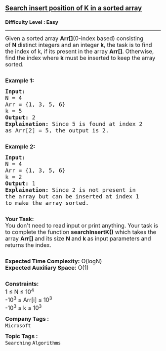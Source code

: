 <h2><a href="https://www.geeksforgeeks.org/problems/search-insert-position-of-k-in-a-sorted-array/1?page=2&sortBy=submissions">Search insert position of K in a sorted array</a></h2><h3>Difficulty Level : Easy</h3><hr><div class="problems_problem_content__Xm_eO"><p><span style="font-size:18px">Given a sorted array&nbsp;<strong>Arr[]</strong>(0-index based)&nbsp;consisting of&nbsp;<strong>N&nbsp;</strong>distinct integers and an integer <strong>k</strong>, the task is to find the index of k, if its present in the array <strong>Arr[]</strong>. Otherwise, find the index where <strong>k</strong>&nbsp;must be inserted to keep the array sorted.</span></p>

<p><br>
<span style="font-size:18px"><strong>Example 1:</strong></span></p>

<pre><span style="font-size:18px"><strong>Input:</strong>
N = 4
Arr = {1, 3, 5, 6}
k = 5
<strong>Output:</strong> 2
<strong>Explaination:</strong> Since 5 is found at index 2 
as Arr[2] = 5, the output is 2.</span></pre>

<p><br>
<span style="font-size:18px"><strong>Example 2:</strong></span></p>

<pre><span style="font-size:18px"><strong>Input:</strong>
N = 4
Arr = {1, 3, 5, 6}
k = 2
<strong>Output:</strong> 1
<strong>Explaination:</strong> Since 2 is not present in 
the array but can be inserted at index 1 
to make the array sorted.</span>
</pre>

<p><br>
<span style="font-size:18px"><strong>Your Task:</strong><br>
You don't need to read input or print anything. Your task is to complete the function&nbsp;<strong>searchInsertK()</strong>&nbsp;which takes the array <strong>Arr[]</strong> and its size <strong>N </strong>and <strong>k&nbsp;</strong>as input parameters&nbsp;and returns the index.</span></p>

<p><br>
<span style="font-size:18px"><strong>Expected Time Complexity:</strong> O(logN)<br>
<strong>Expected Auxiliary Space:</strong> O(1)</span></p>

<p><br>
<span style="font-size:18px"><strong>Constraints:</strong><br>
1 ≤ N ≤ 10<sup>4</sup><br>
-10<sup>3</sup> ≤ Arr[i]&nbsp;≤ 10<sup>3</sup><br>
-10<sup>3</sup>&nbsp;≤ k&nbsp;≤ 10<sup>3</sup></span></p>
</div><p><span style=font-size:18px><strong>Company Tags : </strong><br><code>Microsoft</code>&nbsp;<br><p><span style=font-size:18px><strong>Topic Tags : </strong><br><code>Searching</code>&nbsp;<code>Algorithms</code>&nbsp;